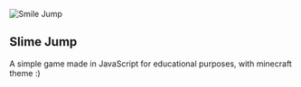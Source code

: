 ![Smile Jump](https://user-images.githubusercontent.com/62410044/91372634-83557200-e7ea-11ea-9eb7-488e02c45f46.gif)

## Slime Jump
A simple game made in JavaScript for educational purposes, with minecraft theme :)
